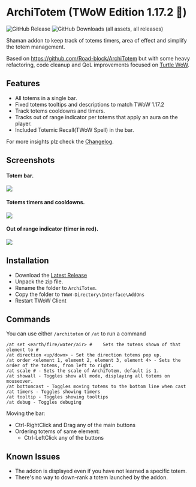 # ArchiTotem (TWoW Edition 1.17.2 🐢)

![GitHub Release](https://img.shields.io/github/v/release/codeshard/ArchiTotem?style=for-the-badge)
![GitHub Downloads (all assets, all releases)](https://img.shields.io/github/downloads/codeshard/ArchiTotem/total?style=for-the-badge)


Shaman addon to keep track of totems timers, area of effect and simplify the totem management.

Based on https://github.com/Road-block/ArchiTotem but with some heavy refactoring, code cleanup and QoL improvements focused on [Turtle WoW](http://turtle-wow.org).

## Features
 - All totems in a single bar.
 - Fixed totems tooltips and descriptions to match TWoW 1.17.2
 - Track totems cooldowns and timers.
 - Tracks out of range indicator per totems that apply an aura on the player.
 - Included Totemic Recall(TWoW Spell) in the bar.
 
For more insights plz check the [Changelog](https://github.com/codeshard/ArchiTotem/blob/master/Changelog.txt).

## Screenshots

#### Totem bar.

![](https://i.ibb.co/qgHYVXk/Screenshot-2025-01-08-58-1920x1080.png)

#### Totems timers and cooldowns.

![](https://i.ibb.co/M5QWYGZ/Screenshot-2025-01-08-12-1920x1080.png)

#### Out of range indicator (timer in red).

![](https://i.ibb.co/3zVwcDn/Screenshot-2025-01-08-32-1920x1080.png)



## Installation
 - Download the [Latest Release](https://github.com/codeshard/ArchiTotem/releases/latest)
 - Unpack the zip file.
 - Rename the folder to `ArchiTotem`.
 - Copy the folder to `TWoW-Directory\Interface\AddOns`
 - Restart TWoW Client 

## Commands
You can use either `/architotem` or `/at` to run a command
```
/at set <earth/fire/water/air> #    Sets the totems shown of that element to #
/at direction <up/down> - Set the direction totems pop up.
/at order <element 1, element 2, element 3, element 4> - Sets the order of the totems, from left to right.
/at scale # - Sets the scale of ArchiTotem, default is 1.
/at showall - Toggles show all mode, displaying all totems on mouseover.
/at bottomcast - Toggles moving totems to the bottom line when cast
/at timers - Toggles showing timers
/at tooltip - Toggles showing tooltips
/at debug - Toggles debuging
```

Moving the bar:
 - Ctrl-RightClick and Drag any of the main buttons
 - Ordering totems of same element:
    - Ctrl-LeftClick any of the buttons

## Known Issues
- The addon is displayed even if you have not learned a specific totem.
- There's no way to down-rank a totem launched by the addon.
